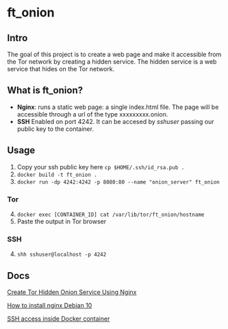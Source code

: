 # ft_onion

## Intro
The goal of this project is to create a web page and make it accessible from the Tor
network by creating a hidden service. The hidden service is a web service that
hides on the Tor network.

## What is ft_onion?

- **Nginx**: runs a static web page: a single index.html file. The page will
be accessible through a url of the type xxxxxxxxx.onion.
-  **SSH** Enabled on port 4242. It can be accesed by *sshuser* passing our public key to the container.

## Usage
1. Copy your ssh public key here ``cp $HOME/.ssh/id_rsa.pub .``
2. ``docker build -t ft_onion .``
3. `` docker run -dp 4242:4242 -p 8080:80 --name "onion_server" ft_onion ``

### Tor
4. `` docker exec [CONTAINER_ID] cat /var/lib/tor/ft_onion/hostname ``
5. Paste the output in Tor browser

### SSH
4. `` shh sshuser@localhost -p 4242 ``

## Docs
[Create Tor Hidden Onion Service Using Nginx](https://arcdetri.github.io/tor-hidden-onion-nginx.html)

[How to install nginx Debian 10](https://www.digitalocean.com/community/tutorials/how-to-install-nginx-on-debian-10)

[SSH access inside Docker container](https://goteleport.com/blog/shell-access-docker-container-with-ssh-and-docker-exec/)
